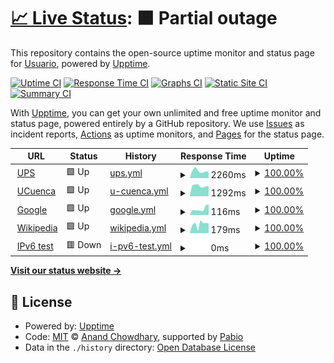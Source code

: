 # [📈 Live Status](https://ups.edu.ec): <!--live status--> **🟧 Partial outage**

This repository contains the open-source uptime monitor and status page for [Usuario](https://ups.edu.ec), powered by [Upptime](https://github.com/upptime/upptime).

[![Uptime CI](https://github.com/ganaluisa/upups/workflows/Uptime%20CI/badge.svg)](https://github.com/ganaluisa/upups/actions?query=workflow%3A%22Uptime+CI%22)
[![Response Time CI](https://github.com/ganaluisa/upups/workflows/Response%20Time%20CI/badge.svg)](https://github.com/ganaluisa/upups/actions?query=workflow%3A%22Response+Time+CI%22)
[![Graphs CI](https://github.com/ganaluisa/upups/workflows/Graphs%20CI/badge.svg)](https://github.com/ganaluisa/upups/actions?query=workflow%3A%22Graphs+CI%22)
[![Static Site CI](https://github.com/ganaluisa/upups/workflows/Static%20Site%20CI/badge.svg)](https://github.com/ganaluisa/upups/actions?query=workflow%3A%22Static+Site+CI%22)
[![Summary CI](https://github.com/ganaluisa/upups/workflows/Summary%20CI/badge.svg)](https://github.com/ganaluisa/upups/actions?query=workflow%3A%22Summary+CI%22)

With [Upptime](https://upptime.js.org), you can get your own unlimited and free uptime monitor and status page, powered entirely by a GitHub repository. We use [Issues](https://github.com/ganaluisa/upups/issues) as incident reports, [Actions](https://github.com/ganaluisa/upups/actions) as uptime monitors, and [Pages](https://ups.edu.ec) for the status page.

<!--start: status pages-->
<!-- This summary is generated by Upptime (https://github.com/upptime/upptime) -->
<!-- Do not edit this manually, your changes will be overwritten -->
<!-- prettier-ignore -->
| URL | Status | History | Response Time | Uptime |
| --- | ------ | ------- | ------------- | ------ |
| <img alt="" src="https://icons.duckduckgo.com/ip3/www.ups.edu.ec.ico" height="13"> [UPS](https://www.ups.edu.ec) | 🟩 Up | [ups.yml](https://github.com/ganaluisa/upups/commits/HEAD/history/ups.yml) | <details><summary><img alt="Response time graph" src="./graphs/ups/response-time-week.png" height="20"> 2260ms</summary><br><a href="https://ups.edu.ec/history/ups"><img alt="Response time 1592" src="https://img.shields.io/endpoint?url=https%3A%2F%2Fraw.githubusercontent.com%2Fganaluisa%2Fupups%2FHEAD%2Fapi%2Fups%2Fresponse-time.json"></a><br><a href="https://ups.edu.ec/history/ups"><img alt="24-hour response time 5833" src="https://img.shields.io/endpoint?url=https%3A%2F%2Fraw.githubusercontent.com%2Fganaluisa%2Fupups%2FHEAD%2Fapi%2Fups%2Fresponse-time-day.json"></a><br><a href="https://ups.edu.ec/history/ups"><img alt="7-day response time 2260" src="https://img.shields.io/endpoint?url=https%3A%2F%2Fraw.githubusercontent.com%2Fganaluisa%2Fupups%2FHEAD%2Fapi%2Fups%2Fresponse-time-week.json"></a><br><a href="https://ups.edu.ec/history/ups"><img alt="30-day response time 1592" src="https://img.shields.io/endpoint?url=https%3A%2F%2Fraw.githubusercontent.com%2Fganaluisa%2Fupups%2FHEAD%2Fapi%2Fups%2Fresponse-time-month.json"></a><br><a href="https://ups.edu.ec/history/ups"><img alt="1-year response time 1592" src="https://img.shields.io/endpoint?url=https%3A%2F%2Fraw.githubusercontent.com%2Fganaluisa%2Fupups%2FHEAD%2Fapi%2Fups%2Fresponse-time-year.json"></a></details> | <details><summary><a href="https://ups.edu.ec/history/ups">100.00%</a></summary><a href="https://ups.edu.ec/history/ups"><img alt="All-time uptime 99.06%" src="https://img.shields.io/endpoint?url=https%3A%2F%2Fraw.githubusercontent.com%2Fganaluisa%2Fupups%2FHEAD%2Fapi%2Fups%2Fuptime.json"></a><br><a href="https://ups.edu.ec/history/ups"><img alt="24-hour uptime 100.00%" src="https://img.shields.io/endpoint?url=https%3A%2F%2Fraw.githubusercontent.com%2Fganaluisa%2Fupups%2FHEAD%2Fapi%2Fups%2Fuptime-day.json"></a><br><a href="https://ups.edu.ec/history/ups"><img alt="7-day uptime 100.00%" src="https://img.shields.io/endpoint?url=https%3A%2F%2Fraw.githubusercontent.com%2Fganaluisa%2Fupups%2FHEAD%2Fapi%2Fups%2Fuptime-week.json"></a><br><a href="https://ups.edu.ec/history/ups"><img alt="30-day uptime 99.06%" src="https://img.shields.io/endpoint?url=https%3A%2F%2Fraw.githubusercontent.com%2Fganaluisa%2Fupups%2FHEAD%2Fapi%2Fups%2Fuptime-month.json"></a><br><a href="https://ups.edu.ec/history/ups"><img alt="1-year uptime 99.06%" src="https://img.shields.io/endpoint?url=https%3A%2F%2Fraw.githubusercontent.com%2Fganaluisa%2Fupups%2FHEAD%2Fapi%2Fups%2Fuptime-year.json"></a></details>
| <img alt="" src="https://icons.duckduckgo.com/ip3/www.ucuenca.edu.ec.ico" height="13"> [UCuenca](https://www.ucuenca.edu.ec) | 🟩 Up | [u-cuenca.yml](https://github.com/ganaluisa/upups/commits/HEAD/history/u-cuenca.yml) | <details><summary><img alt="Response time graph" src="./graphs/u-cuenca/response-time-week.png" height="20"> 1292ms</summary><br><a href="https://ups.edu.ec/history/u-cuenca"><img alt="Response time 1248" src="https://img.shields.io/endpoint?url=https%3A%2F%2Fraw.githubusercontent.com%2Fganaluisa%2Fupups%2FHEAD%2Fapi%2Fu-cuenca%2Fresponse-time.json"></a><br><a href="https://ups.edu.ec/history/u-cuenca"><img alt="24-hour response time 1287" src="https://img.shields.io/endpoint?url=https%3A%2F%2Fraw.githubusercontent.com%2Fganaluisa%2Fupups%2FHEAD%2Fapi%2Fu-cuenca%2Fresponse-time-day.json"></a><br><a href="https://ups.edu.ec/history/u-cuenca"><img alt="7-day response time 1292" src="https://img.shields.io/endpoint?url=https%3A%2F%2Fraw.githubusercontent.com%2Fganaluisa%2Fupups%2FHEAD%2Fapi%2Fu-cuenca%2Fresponse-time-week.json"></a><br><a href="https://ups.edu.ec/history/u-cuenca"><img alt="30-day response time 1248" src="https://img.shields.io/endpoint?url=https%3A%2F%2Fraw.githubusercontent.com%2Fganaluisa%2Fupups%2FHEAD%2Fapi%2Fu-cuenca%2Fresponse-time-month.json"></a><br><a href="https://ups.edu.ec/history/u-cuenca"><img alt="1-year response time 1248" src="https://img.shields.io/endpoint?url=https%3A%2F%2Fraw.githubusercontent.com%2Fganaluisa%2Fupups%2FHEAD%2Fapi%2Fu-cuenca%2Fresponse-time-year.json"></a></details> | <details><summary><a href="https://ups.edu.ec/history/u-cuenca">100.00%</a></summary><a href="https://ups.edu.ec/history/u-cuenca"><img alt="All-time uptime 100.00%" src="https://img.shields.io/endpoint?url=https%3A%2F%2Fraw.githubusercontent.com%2Fganaluisa%2Fupups%2FHEAD%2Fapi%2Fu-cuenca%2Fuptime.json"></a><br><a href="https://ups.edu.ec/history/u-cuenca"><img alt="24-hour uptime 100.00%" src="https://img.shields.io/endpoint?url=https%3A%2F%2Fraw.githubusercontent.com%2Fganaluisa%2Fupups%2FHEAD%2Fapi%2Fu-cuenca%2Fuptime-day.json"></a><br><a href="https://ups.edu.ec/history/u-cuenca"><img alt="7-day uptime 100.00%" src="https://img.shields.io/endpoint?url=https%3A%2F%2Fraw.githubusercontent.com%2Fganaluisa%2Fupups%2FHEAD%2Fapi%2Fu-cuenca%2Fuptime-week.json"></a><br><a href="https://ups.edu.ec/history/u-cuenca"><img alt="30-day uptime 100.00%" src="https://img.shields.io/endpoint?url=https%3A%2F%2Fraw.githubusercontent.com%2Fganaluisa%2Fupups%2FHEAD%2Fapi%2Fu-cuenca%2Fuptime-month.json"></a><br><a href="https://ups.edu.ec/history/u-cuenca"><img alt="1-year uptime 100.00%" src="https://img.shields.io/endpoint?url=https%3A%2F%2Fraw.githubusercontent.com%2Fganaluisa%2Fupups%2FHEAD%2Fapi%2Fu-cuenca%2Fuptime-year.json"></a></details>
| <img alt="" src="https://icons.duckduckgo.com/ip3/www.google.com.ico" height="13"> [Google](https://www.google.com) | 🟩 Up | [google.yml](https://github.com/ganaluisa/upups/commits/HEAD/history/google.yml) | <details><summary><img alt="Response time graph" src="./graphs/google/response-time-week.png" height="20"> 116ms</summary><br><a href="https://ups.edu.ec/history/google"><img alt="Response time 121" src="https://img.shields.io/endpoint?url=https%3A%2F%2Fraw.githubusercontent.com%2Fganaluisa%2Fupups%2FHEAD%2Fapi%2Fgoogle%2Fresponse-time.json"></a><br><a href="https://ups.edu.ec/history/google"><img alt="24-hour response time 66" src="https://img.shields.io/endpoint?url=https%3A%2F%2Fraw.githubusercontent.com%2Fganaluisa%2Fupups%2FHEAD%2Fapi%2Fgoogle%2Fresponse-time-day.json"></a><br><a href="https://ups.edu.ec/history/google"><img alt="7-day response time 116" src="https://img.shields.io/endpoint?url=https%3A%2F%2Fraw.githubusercontent.com%2Fganaluisa%2Fupups%2FHEAD%2Fapi%2Fgoogle%2Fresponse-time-week.json"></a><br><a href="https://ups.edu.ec/history/google"><img alt="30-day response time 121" src="https://img.shields.io/endpoint?url=https%3A%2F%2Fraw.githubusercontent.com%2Fganaluisa%2Fupups%2FHEAD%2Fapi%2Fgoogle%2Fresponse-time-month.json"></a><br><a href="https://ups.edu.ec/history/google"><img alt="1-year response time 121" src="https://img.shields.io/endpoint?url=https%3A%2F%2Fraw.githubusercontent.com%2Fganaluisa%2Fupups%2FHEAD%2Fapi%2Fgoogle%2Fresponse-time-year.json"></a></details> | <details><summary><a href="https://ups.edu.ec/history/google">100.00%</a></summary><a href="https://ups.edu.ec/history/google"><img alt="All-time uptime 100.00%" src="https://img.shields.io/endpoint?url=https%3A%2F%2Fraw.githubusercontent.com%2Fganaluisa%2Fupups%2FHEAD%2Fapi%2Fgoogle%2Fuptime.json"></a><br><a href="https://ups.edu.ec/history/google"><img alt="24-hour uptime 100.00%" src="https://img.shields.io/endpoint?url=https%3A%2F%2Fraw.githubusercontent.com%2Fganaluisa%2Fupups%2FHEAD%2Fapi%2Fgoogle%2Fuptime-day.json"></a><br><a href="https://ups.edu.ec/history/google"><img alt="7-day uptime 100.00%" src="https://img.shields.io/endpoint?url=https%3A%2F%2Fraw.githubusercontent.com%2Fganaluisa%2Fupups%2FHEAD%2Fapi%2Fgoogle%2Fuptime-week.json"></a><br><a href="https://ups.edu.ec/history/google"><img alt="30-day uptime 100.00%" src="https://img.shields.io/endpoint?url=https%3A%2F%2Fraw.githubusercontent.com%2Fganaluisa%2Fupups%2FHEAD%2Fapi%2Fgoogle%2Fuptime-month.json"></a><br><a href="https://ups.edu.ec/history/google"><img alt="1-year uptime 100.00%" src="https://img.shields.io/endpoint?url=https%3A%2F%2Fraw.githubusercontent.com%2Fganaluisa%2Fupups%2FHEAD%2Fapi%2Fgoogle%2Fuptime-year.json"></a></details>
| <img alt="" src="https://icons.duckduckgo.com/ip3/en.wikipedia.org.ico" height="13"> [Wikipedia](https://en.wikipedia.org) | 🟩 Up | [wikipedia.yml](https://github.com/ganaluisa/upups/commits/HEAD/history/wikipedia.yml) | <details><summary><img alt="Response time graph" src="./graphs/wikipedia/response-time-week.png" height="20"> 179ms</summary><br><a href="https://ups.edu.ec/history/wikipedia"><img alt="Response time 224" src="https://img.shields.io/endpoint?url=https%3A%2F%2Fraw.githubusercontent.com%2Fganaluisa%2Fupups%2FHEAD%2Fapi%2Fwikipedia%2Fresponse-time.json"></a><br><a href="https://ups.edu.ec/history/wikipedia"><img alt="24-hour response time 172" src="https://img.shields.io/endpoint?url=https%3A%2F%2Fraw.githubusercontent.com%2Fganaluisa%2Fupups%2FHEAD%2Fapi%2Fwikipedia%2Fresponse-time-day.json"></a><br><a href="https://ups.edu.ec/history/wikipedia"><img alt="7-day response time 179" src="https://img.shields.io/endpoint?url=https%3A%2F%2Fraw.githubusercontent.com%2Fganaluisa%2Fupups%2FHEAD%2Fapi%2Fwikipedia%2Fresponse-time-week.json"></a><br><a href="https://ups.edu.ec/history/wikipedia"><img alt="30-day response time 224" src="https://img.shields.io/endpoint?url=https%3A%2F%2Fraw.githubusercontent.com%2Fganaluisa%2Fupups%2FHEAD%2Fapi%2Fwikipedia%2Fresponse-time-month.json"></a><br><a href="https://ups.edu.ec/history/wikipedia"><img alt="1-year response time 224" src="https://img.shields.io/endpoint?url=https%3A%2F%2Fraw.githubusercontent.com%2Fganaluisa%2Fupups%2FHEAD%2Fapi%2Fwikipedia%2Fresponse-time-year.json"></a></details> | <details><summary><a href="https://ups.edu.ec/history/wikipedia">100.00%</a></summary><a href="https://ups.edu.ec/history/wikipedia"><img alt="All-time uptime 100.00%" src="https://img.shields.io/endpoint?url=https%3A%2F%2Fraw.githubusercontent.com%2Fganaluisa%2Fupups%2FHEAD%2Fapi%2Fwikipedia%2Fuptime.json"></a><br><a href="https://ups.edu.ec/history/wikipedia"><img alt="24-hour uptime 100.00%" src="https://img.shields.io/endpoint?url=https%3A%2F%2Fraw.githubusercontent.com%2Fganaluisa%2Fupups%2FHEAD%2Fapi%2Fwikipedia%2Fuptime-day.json"></a><br><a href="https://ups.edu.ec/history/wikipedia"><img alt="7-day uptime 100.00%" src="https://img.shields.io/endpoint?url=https%3A%2F%2Fraw.githubusercontent.com%2Fganaluisa%2Fupups%2FHEAD%2Fapi%2Fwikipedia%2Fuptime-week.json"></a><br><a href="https://ups.edu.ec/history/wikipedia"><img alt="30-day uptime 100.00%" src="https://img.shields.io/endpoint?url=https%3A%2F%2Fraw.githubusercontent.com%2Fganaluisa%2Fupups%2FHEAD%2Fapi%2Fwikipedia%2Fuptime-month.json"></a><br><a href="https://ups.edu.ec/history/wikipedia"><img alt="1-year uptime 100.00%" src="https://img.shields.io/endpoint?url=https%3A%2F%2Fraw.githubusercontent.com%2Fganaluisa%2Fupups%2FHEAD%2Fapi%2Fwikipedia%2Fuptime-year.json"></a></details>
| <img alt="" src="https://icons.duckduckgo.com/ip3/null.ico" height="13"> [IPv6 test](forwardemail.net) | 🟥 Down | [i-pv6-test.yml](https://github.com/ganaluisa/upups/commits/HEAD/history/i-pv6-test.yml) | <details><summary><img alt="Response time graph" src="./graphs/i-pv6-test/response-time-week.png" height="20"> 0ms</summary><br><a href="https://ups.edu.ec/history/i-pv6-test"><img alt="Response time 0" src="https://img.shields.io/endpoint?url=https%3A%2F%2Fraw.githubusercontent.com%2Fganaluisa%2Fupups%2FHEAD%2Fapi%2Fi-pv6-test%2Fresponse-time.json"></a><br><a href="https://ups.edu.ec/history/i-pv6-test"><img alt="24-hour response time 0" src="https://img.shields.io/endpoint?url=https%3A%2F%2Fraw.githubusercontent.com%2Fganaluisa%2Fupups%2FHEAD%2Fapi%2Fi-pv6-test%2Fresponse-time-day.json"></a><br><a href="https://ups.edu.ec/history/i-pv6-test"><img alt="7-day response time 0" src="https://img.shields.io/endpoint?url=https%3A%2F%2Fraw.githubusercontent.com%2Fganaluisa%2Fupups%2FHEAD%2Fapi%2Fi-pv6-test%2Fresponse-time-week.json"></a><br><a href="https://ups.edu.ec/history/i-pv6-test"><img alt="30-day response time 0" src="https://img.shields.io/endpoint?url=https%3A%2F%2Fraw.githubusercontent.com%2Fganaluisa%2Fupups%2FHEAD%2Fapi%2Fi-pv6-test%2Fresponse-time-month.json"></a><br><a href="https://ups.edu.ec/history/i-pv6-test"><img alt="1-year response time 0" src="https://img.shields.io/endpoint?url=https%3A%2F%2Fraw.githubusercontent.com%2Fganaluisa%2Fupups%2FHEAD%2Fapi%2Fi-pv6-test%2Fresponse-time-year.json"></a></details> | <details><summary><a href="https://ups.edu.ec/history/i-pv6-test">100.00%</a></summary><a href="https://ups.edu.ec/history/i-pv6-test"><img alt="All-time uptime 100.00%" src="https://img.shields.io/endpoint?url=https%3A%2F%2Fraw.githubusercontent.com%2Fganaluisa%2Fupups%2FHEAD%2Fapi%2Fi-pv6-test%2Fuptime.json"></a><br><a href="https://ups.edu.ec/history/i-pv6-test"><img alt="24-hour uptime 100.00%" src="https://img.shields.io/endpoint?url=https%3A%2F%2Fraw.githubusercontent.com%2Fganaluisa%2Fupups%2FHEAD%2Fapi%2Fi-pv6-test%2Fuptime-day.json"></a><br><a href="https://ups.edu.ec/history/i-pv6-test"><img alt="7-day uptime 100.00%" src="https://img.shields.io/endpoint?url=https%3A%2F%2Fraw.githubusercontent.com%2Fganaluisa%2Fupups%2FHEAD%2Fapi%2Fi-pv6-test%2Fuptime-week.json"></a><br><a href="https://ups.edu.ec/history/i-pv6-test"><img alt="30-day uptime 100.00%" src="https://img.shields.io/endpoint?url=https%3A%2F%2Fraw.githubusercontent.com%2Fganaluisa%2Fupups%2FHEAD%2Fapi%2Fi-pv6-test%2Fuptime-month.json"></a><br><a href="https://ups.edu.ec/history/i-pv6-test"><img alt="1-year uptime 100.00%" src="https://img.shields.io/endpoint?url=https%3A%2F%2Fraw.githubusercontent.com%2Fganaluisa%2Fupups%2FHEAD%2Fapi%2Fi-pv6-test%2Fuptime-year.json"></a></details>

<!--end: status pages-->

[**Visit our status website →**](https://ups.edu.ec)

## 📄 License

- Powered by: [Upptime](https://github.com/upptime/upptime)
- Code: [MIT](./LICENSE) © [Anand Chowdhary](https://anandchowdhary.com), supported by [Pabio](https://pabio.com)
- Data in the `./history` directory: [Open Database License](https://opendatacommons.org/licenses/odbl/1-0/)

